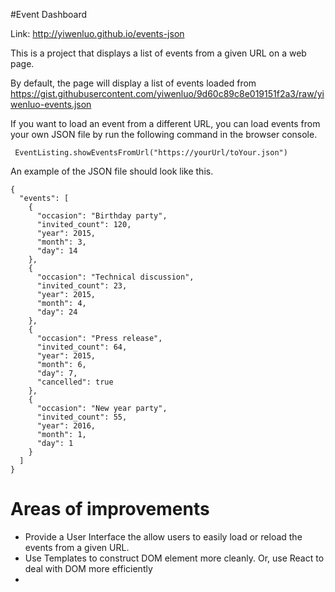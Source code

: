 #Event Dashboard

Link: http://yiwenluo.github.io/events-json

This is a project that displays a list of events from a given URL on a web page. 

By default, the page will display a list of events loaded from https://gist.githubusercontent.com/yiwenluo/9d60c89c8e019151f2a3/raw/yiwenluo-events.json

If you want to load an event from a different URL, you can load events from your own JSON file by run the following command in the browser console. 
```
 EventListing.showEventsFromUrl("https://yourUrl/toYour.json") 
```

An example of the JSON file should look like this. 
```
{
  "events": [
    {
      "occasion": "Birthday party",
      "invited_count": 120,
      "year": 2015,
      "month": 3,
      "day": 14
    },
    {
      "occasion": "Technical discussion",
      "invited_count": 23,
      "year": 2015,
      "month": 4,
      "day": 24
    },
    {
      "occasion": "Press release",
      "invited_count": 64,
      "year": 2015,
      "month": 6,
      "day": 7,
      "cancelled": true
    },
    {
      "occasion": "New year party",
      "invited_count": 55,
      "year": 2016,
      "month": 1,
      "day": 1
    }
  ]
}
```

# Areas of improvements
* Provide a User Interface the allow users to easily load or reload the events from a given URL. 
* Use Templates to construct DOM element more cleanly. Or, use React to deal with DOM more efficiently
* 
